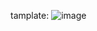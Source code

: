 tamplate: 
![image](https://user-images.githubusercontent.com/111185314/206223611-578d0ea7-965c-4974-8929-7e4866868f62.png)

